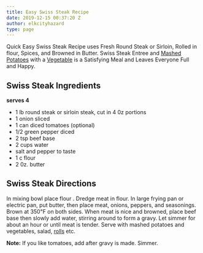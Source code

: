 ```yaml
---
title: Easy Swiss Steak Recipe
date: 2019-12-15 00:37:20 Z
author: elkcityhazard
type: page
---
```


Quick Easy Swiss Steak Recipe uses Fresh Round Steak or Sirloin, Rolled in flour, Spices, and Browned in Butter. Swiss Steak Entree and [Mashed Potatoes][1] with a [Vegetable][2] is a Satisfying Meal and Leaves Everyone Full and Happy.

## Swiss Steak Ingredients

**serves 4**

  * 1 lb round steak or sirloin steak, cut in 4 0z portions
  * 1 onion sliced
  * 1 can diced tomatoes (optional)
  * 1/2 green pepper diced
  * 2 tsp beef base
  * 2 cups water
  * salt and pepper to taste
  * 1 c flour
  * 2 0z. butter

## Swiss Steak Directions

In mixing bowl place flour . Dredge meat in flour. In large frying pan or electric pan, put butter, then place meat, onions, peppers, and seasonings. Brown at 350&#8457; on both sides. When meat is nice and browned, place beef base then slowly add water, stirring around to form a gravy. Let simmer for about an hour or until meat is tender. Serve with mashed potatoes and vegetables, salad, [rolls][3] etc.

**Note:** If you like tomatoes, add after gravy is made. Simmer.

 [1]: /wordpress/recipes-for-special-occasions-and-events/homemade-mashed-potatoes-recipe/
 [2]: /wordpress/hot-vegetables/
 [3]: /wordpress/easy-bread-recipes/
